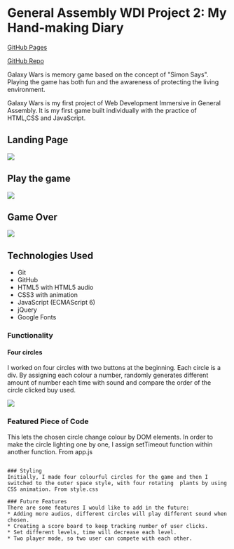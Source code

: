 # General Assembly WDI Project 2: My Hand-making Diary

[GitHub Pages](https://huangfuin1101.github.io/wdi-project-one/)

[GitHub Repo](https://github.com/huangfuin1101/wdi-project-one/tree/gh-pages)

Galaxy Wars is memory game based on the concept of "Simon Says". Playing the game has both fun and the awareness of protecting the living environment.

Galaxy Wars is my first project of Web Development Immersive in General Assembly. It is my first game built individually with the practice of HTML,CSS and JavaScript.

## Landing Page

![](screenshots/landing_page.gif)

## Play the game
![](screenshots/play_game.gif)

## Game Over
![](screenshots/gameover.png)


## Technologies Used

* Git
* GitHub
* HTML5 with HTML5 audio
* CSS3 with animation
* JavaScript (ECMAScript 6)
* jQuery
* Google Fonts

### Functionality
#### Four circles

I worked on four circles with two buttons at the beginning. Each circle is a div. By assigning each colour a number, randomly generates different amount of number each time with sound and compare the order of the circle clicked buy used.  

![](screenshots/basic_game.png)

### Featured Piece of Code
This lets the chosen circle change colour by DOM elements. In order to make the circle lighting one by one, I assign setTimeout function within another function. From app.js
```

### Styling
Initially, I made four colourful circles for the game and then I switched to the outer space style, with four rotating  plants by using CSS animation. From style.css

### Future Features
There are some features I would like to add in the future:
* Adding more audios, different circles will play different sound when chosen.  
* Creating a score board to keep tracking number of user clicks.
* Set different levels, time will decrease each level.
* Two player mode, so two user can compete with each other.
